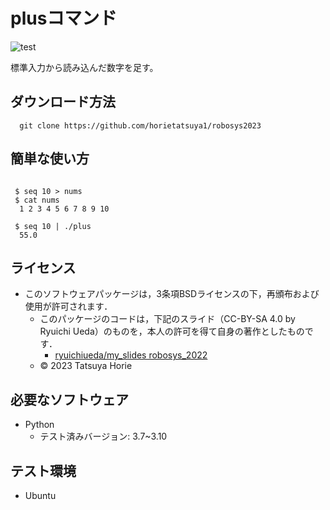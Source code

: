 # plusコマンド

![test](https://github.com/horietatsuya1/robosys2023/actions/workflows/test.yml/badge.svg)

標準入力から読み込んだ数字を足す。

## ダウンロード方法
```
  git clone https://github.com/horietatsuya1/robosys2023

```

## 簡単な使い方
```

 $ seq 10 > nums
 $ cat nums
  1 2 3 4 5 6 7 8 9 10

```
```
 $ seq 10 | ./plus
  55.0

```

## ライセンス

* このソフトウェアパッケージは，3条項BSDライセンスの下，再頒布および使用が許可されます．
  * このパッケージのコードは，下記のスライド（CC-BY-SA 4.0 by Ryuichi Ueda）のものを，本人の許可を得て自身の著作としたものです．
      * [ryuichiueda/my_slides robosys_2022](https://github.com/ryuichiueda/my_slides/tree/master/robosys_2022)
  * © 2023 Tatsuya Horie

## 必要なソフトウェア

* Python
  * テスト済みバージョン: 3.7~3.10

## テスト環境

* Ubuntu
